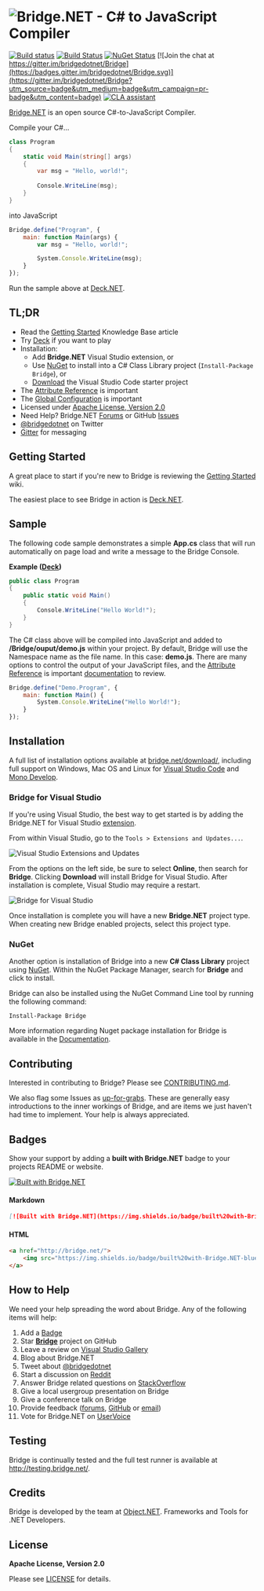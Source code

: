 # ![Bridge.NET - C# to JavaScript Compiler](https://cloud.githubusercontent.com/assets/62210/13193769/bce9470e-d73b-11e5-8fc6-1ab4c8f9218f.png)

[![Build status](https://ci.appveyor.com/api/projects/status/nm2f0c0u1jx0sniq/branch/master?svg=true)](https://ci.appveyor.com/project/ObjectDotNet/bridge/branch/master)
[![Build Status](https://travis-ci.org/bridgedotnet/Bridge.svg?branch=master)](https://travis-ci.org/bridgedotnet/Bridge)
[![NuGet Status](https://img.shields.io/nuget/v/Bridge.svg)](https://www.nuget.org/packages/Bridge)
[![Join the chat at https://gitter.im/bridgedotnet/Bridge](https://badges.gitter.im/bridgedotnet/Bridge.svg)](https://gitter.im/bridgedotnet/Bridge?utm_source=badge&utm_medium=badge&utm_campaign=pr-badge&utm_content=badge)
[![CLA assistant](https://cla-assistant.io/readme/badge/bridgedotnet/Bridge)](https://cla-assistant.io/bridgedotnet/Bridge)

[Bridge.NET](http://bridge.net/) is an open source C#-to-JavaScript Compiler.

Compile your C#...

```csharp
class Program
{
    static void Main(string[] args)
    {
        var msg = "Hello, world!";
        
        Console.WriteLine(msg);
    }
}
```

into JavaScript

```js
Bridge.define("Program", {
    main: function Main(args) {
        var msg = "Hello, world!";

        System.Console.WriteLine(msg);
    }
});
```

Run the sample above at [Deck.NET](http://deck.net/5c58693ae7b44ac969f576545cac7f0c).

## TL;DR

* Read the [Getting Started](https://github.com/bridgedotnet/Bridge/wiki) Knowledge Base article
* Try [Deck](http://deck.net/) if you want to play
* Installation:
  * Add **Bridge.NET** Visual Studio extension, or 
  * Use [NuGet](https://www.nuget.org/packages/bridge) to install into a C# Class Library project (`Install-Package Bridge`), or
  * [Download](http://bridge.net/download/) the Visual Studio Code starter project
* The [Attribute Reference](https://github.com/bridgedotnet/Bridge/wiki/attribute-reference) is important
* The [Global Configuration](https://github.com/bridgedotnet/Bridge/wiki/global-configuration) is important
* Licensed under [Apache License, Version 2.0](https://github.com/bridgedotnet/Bridge/blob/master/LICENSE.md)
* Need Help? Bridge.NET [Forums](http://forums.bridge.net/) or GitHub [Issues](https://github.com/bridgedotnet/Bridge/issues)
* [@bridgedotnet](https://twitter.com/bridgedotnet) on Twitter
* [Gitter](https://gitter.im/bridgedotnet/Bridge) for messaging

## Getting Started

A great place to start if you're new to Bridge is reviewing the [Getting Started](https://github.com/bridgedotnet/Bridge/wiki) wiki.

The easiest place to see Bridge in action is [Deck.NET](https://deck.net/). 

## Sample

The following code sample demonstrates a simple **App.cs** class that will run automatically on page load and write a message to the Bridge Console.

**Example ([Deck](http://deck.net/7fb39e336182bea04c695ab43379cd8c))**

```csharp
public class Program
{
    public static void Main()
    {
        Console.WriteLine("Hello World!");
    }
}
```

The C# class above will be compiled into JavaScript and added to **/Bridge/ouput/demo.js** within your project. By default, Bridge will use the Namespace name as the file name. In this case: **demo.js**. There are many options to control the output of your JavaScript files, and the [Attribute Reference](https://github.com/bridgedotnet/Bridge/wiki/attribute-reference) is important [documentation](https://github.com/bridgedotnet/Bridge/wiki) to review.

```javascript
Bridge.define("Demo.Program", {
    main: function Main() {
        System.Console.WriteLine("Hello World!");
    }
});
```

## Installation

A full list of installation options available at [bridge.net/download/](http://bridge.net/download/), including full support on Windows, Mac OS and Linux for [Visual Studio Code](https://code.visualstudio.com/) and [Mono Develop](http://www.monodevelop.com/).

### Bridge for Visual Studio

If you're using Visual Studio, the best way to get started is by adding the Bridge.NET for Visual Studio [extension](https://visualstudiogallery.msdn.microsoft.com/dca5c80f-a0df-4944-8343-9c905db84757).

From within Visual Studio, go to the `Tools > Extensions and Updates...`.

![Visual Studio Extensions and Updates](https://cloud.githubusercontent.com/assets/62210/13193691/10876f0a-d73a-11e5-809d-69b090da6769.png)

From the options on the left side, be sure to select **Online**, then search for **Bridge**. Clicking **Download** will install Bridge for Visual Studio. After installation is complete, Visual Studio may require a restart. 

![Bridge for Visual Studio](https://cloud.githubusercontent.com/assets/62210/13193692/10964c46-d73a-11e5-8350-700236c98016.png)

Once installation is complete you will have a new **Bridge.NET** project type. When creating new Bridge enabled projects, select this project type. 
### NuGet

Another option is installation of Bridge into a new **C# Class Library** project using [NuGet](https://www.nuget.org/packages/bridge). Within the NuGet Package Manager, search for **Bridge** and click to install. 

Bridge can also be installed using the NuGet Command Line tool by running the following command:

```
Install-Package Bridge
```

More information regarding Nuget package installation for Bridge is available in the [Documentation](https://github.com/bridgedotnet/Bridge/wiki/nuget-installation).

## Contributing

Interested in contributing to Bridge? Please see [CONTRIBUTING.md](https://github.com/bridgedotnet/Bridge/blob/master/.github/CONTRIBUTING.md).

We also flag some Issues as [up-for-grabs](https://github.com/bridgedotnet/Bridge/issues?q=is%3Aopen+is%3Aissue+label%3Aup-for-grabs). These are generally easy introductions to the inner workings of Bridge, and are items we just haven't had time to implement. Your help is always appreciated.

## Badges

Show your support by adding a **built with Bridge.NET** badge to your projects README or website.

[![Built with Bridge.NET](https://img.shields.io/badge/built%20with-Bridge.NET-blue.svg)](http://bridge.net/)

#### Markdown

```md
[![Built with Bridge.NET](https://img.shields.io/badge/built%20with-Bridge.NET-blue.svg)](http://bridge.net/)
```

#### HTML

```html
<a href="http://bridge.net/">
    <img src="https://img.shields.io/badge/built%20with-Bridge.NET-blue.svg" title="Built with Bridge.NET" />
</a>
```

## How to Help

We need your help spreading the word about Bridge. Any of the following items will help:

1. Add a [Badge](#badges)
1. Star **[Bridge](https://github.com/bridgedotnet/Bridge/)** project on GitHub
1. Leave a review on [Visual Studio Gallery](https://marketplace.visualstudio.com/items?itemName=BridgeNET.BridgeNET)
1. Blog about Bridge.NET
1. Tweet about [@bridgedotnet](https://twitter.com/bridgedotnet)
1. Start a discussion on [Reddit](http://reddit.com/r/programming)
1. Answer Bridge related questions on [StackOverflow](http://stackoverflow.com/questions/tagged/bridge.net)
1. Give a local usergroup presentation on Bridge
1. Give a conference talk on Bridge
1. Provide feedback ([forums](http://forums.bridge.net), [GitHub](https://github.com/bridgedotnet/Bridge/issues) or [email](mailto:hello@bridge.net))
1. Vote for Bridge.NET on [UserVoice](https://visualstudio.uservoice.com/forums/121579-visual-studio-ide/suggestions/17335078-support-bridge-net)

## Testing

Bridge is continually tested and the full test runner is available at http://testing.bridge.net/. 

## Credits

Bridge is developed by the team at [Object.NET](http://object.net/). Frameworks and Tools for .NET Developers.

## License

**Apache License, Version 2.0**

Please see [LICENSE](https://github.com/bridgedotnet/Bridge/blob/master/LICENSE.md) for details.
